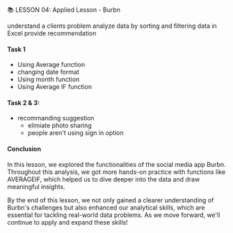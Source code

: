 

📚 LESSON 04: Applied Lesson - Burbn




understand a clients problem
analyze data by sorting and filtering data in Excel
provide recommendation


#### Task 1 
- Using Average function
- changing date format
- Using month function 
- Using Average IF function


#### Task 2 & 3:
- recommanding suggestion
   - elimiate photo sharing 
   - people aren't using sign in option



#### Conclusion

In this lesson, we explored the functionalities of the social media app Burbn. Throughout this analysis, we got more hands-on practice with functions like AVERAGEIF, which helped us to dive deeper into the data and draw meaningful insights.

By the end of this lesson, we not only gained a clearer understanding of Burbn's challenges but also enhanced our analytical skills, which are essential for tackling real-world data problems. As we move forward, we'll continue to apply and expand these skills!